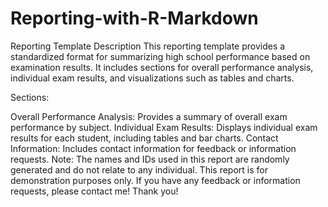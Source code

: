 # Reporting-with-R-Markdown
Reporting Template Description  This reporting template provides a standardized format for summarizing high school performance based on examination results. It includes sections for overall performance analysis, individual exam results, and visualizations such as tables and charts. 

Sections:

Overall Performance Analysis: Provides a summary of overall exam performance by subject.
Individual Exam Results: Displays individual exam results for each student, including tables and bar charts.
Contact Information: Includes contact information for feedback or information requests.
Note: The names and IDs used in this report are randomly generated and do not relate to any individual. This report is for demonstration purposes only.
If you have any feedback or information requests, please contact me!
Thank you!
